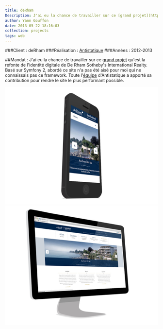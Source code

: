 ```yaml
---
title: deRham
Description: J'ai eu la chance de travailler sur ce [grand projet](http://antistatique.net/fr/portfolio/derham) qu'est la refonte de l'identité digitale de De Rham Sotheby's International Realty
author: Yann Gouffon
date: 2013-05-22 18:16:03
collection: projects
tags: web
---
```


###Client : deRham
###Réalisation : [Antistatique](http://www.antistatique.net/)
###Années : 2012-2013

##Mandat :
J'ai eu la chance de travailler sur ce [grand projet](http://antistatique.net/fr/portfolio/derham) qu'est la refonte de l'identité digitale de De Rham Sotheby's International Realty. Basé sur Symfony 2, abordé ce site n'a pas été aisé pour moi qui ne connaissais pas ce framework. Toute l'[équipe](http://antistatique.net/fr/team) d'Antistatique a apporté sa contribution pour rendre le site le plus performant possible.

![DeRham](/img/images/derham-1.jpg.jpg)
![DeRham](/img/images/derham-2.jpg.jpg)
